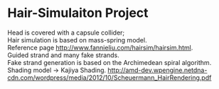 # Hair-Simulaiton Project
Head is covered with a capsule collider;   
Hair simulation is based on mass-spring model.   
Reference page http://www.fannieliu.com/hairsim/hairsim.html.   
Guided strand and many fake strands.    
Fake strand generation is based on the Archimedean spiral algorithm.   
Shading model -> Kajiya Shading. http://amd-dev.wpengine.netdna-cdn.com/wordpress/media/2012/10/Scheuermann_HairRendering.pdf
